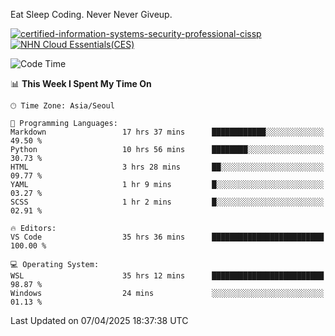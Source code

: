 Eat Sleep Coding.
Never Never Giveup.

[![certified-information-systems-security-professional-cissp](https://github.com/user-attachments/assets/d259884f-7f9a-4d80-a663-6968ead7464a)](https://www.credly.com/badges/f394a010-85a0-450b-9136-8043af01d71c/public_url)
[![NHN Cloud Essentials(CES)](https://github.com/user-attachments/assets/f405dcae-c923-424d-927f-e993bac10fa9)](https://www.nhncloud.com/kr/edu/certification/search)


<!--START_SECTION:waka-->
![Code Time](http://img.shields.io/badge/Code%20Time-4%2C063%20hrs%2031%20mins-blue)

📊 **This Week I Spent My Time On** 

```text
🕑︎ Time Zone: Asia/Seoul

💬 Programming Languages: 
Markdown                 17 hrs 37 mins      ████████████░░░░░░░░░░░░░   49.50 % 
Python                   10 hrs 56 mins      ████████░░░░░░░░░░░░░░░░░   30.73 % 
HTML                     3 hrs 28 mins       ██░░░░░░░░░░░░░░░░░░░░░░░   09.77 % 
YAML                     1 hr 9 mins         █░░░░░░░░░░░░░░░░░░░░░░░░   03.27 % 
SCSS                     1 hr 2 mins         █░░░░░░░░░░░░░░░░░░░░░░░░   02.91 % 

🔥 Editors: 
VS Code                  35 hrs 36 mins      █████████████████████████   100.00 % 

💻 Operating System: 
WSL                      35 hrs 12 mins      █████████████████████████   98.87 % 
Windows                  24 mins             ░░░░░░░░░░░░░░░░░░░░░░░░░   01.13 % 
```


 Last Updated on 07/04/2025 18:37:38 UTC
<!--END_SECTION:waka-->
